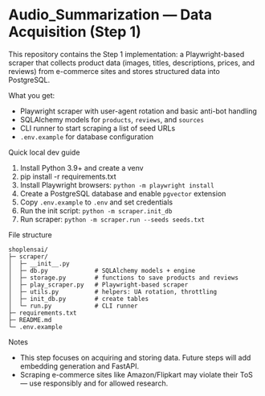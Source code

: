 # Audio_Summarization — Data Acquisition (Step 1)

This repository contains the Step 1 implementation: a Playwright-based scraper that collects product data (images, titles, descriptions, prices, and reviews) from e-commerce sites and stores structured data into PostgreSQL.

What you get:
- Playwright scraper with user-agent rotation and basic anti-bot handling
- SQLAlchemy models for `products`, `reviews`, and `sources`
- CLI runner to start scraping a list of seed URLs
- `.env.example` for database configuration

Quick local dev guide
1. Install Python 3.9+ and create a venv
2. pip install -r requirements.txt
3. Install Playwright browsers: `python -m playwright install`
4. Create a PostgreSQL database and enable `pgvector` extension
5. Copy `.env.example` to `.env` and set credentials
6. Run the init script: `python -m scraper.init_db`
7. Run scraper: `python -m scraper.run --seeds seeds.txt`

File structure

```
shoplensai/
├─ scraper/
│  ├─ __init__.py
│  ├─ db.py             # SQLAlchemy models + engine
│  ├─ storage.py        # functions to save products and reviews
│  ├─ play_scraper.py   # Playwright-based scraper
│  ├─ utils.py          # helpers: UA rotation, throttling
│  ├─ init_db.py        # create tables
│  └─ run.py            # CLI runner
├─ requirements.txt
├─ README.md
└─ .env.example
```

Notes
- This step focuses on acquiring and storing data. Future steps will add embedding generation and FastAPI.
- Scraping e-commerce sites like Amazon/Flipkart may violate their ToS — use responsibly and for allowed research.
